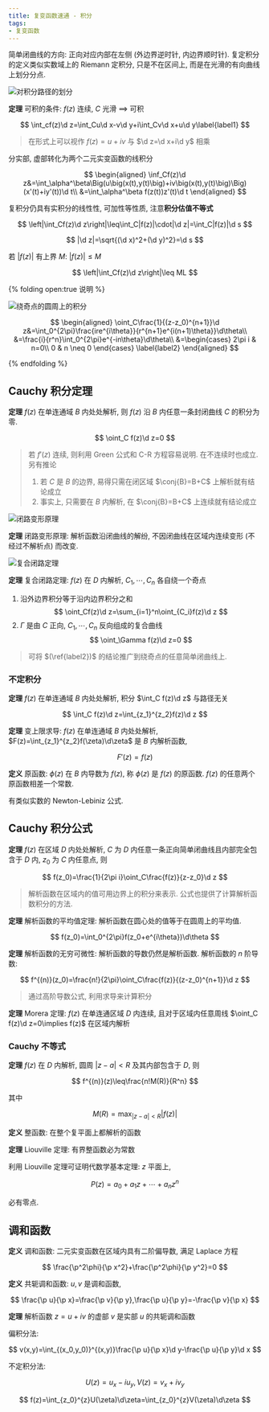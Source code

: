 ```yaml
---
title: 复变函数速通 - 积分
tags:
- 复变函数
---
```


简单闭曲线的方向: 正向对应内部在左侧 (外边界逆时针, 内边界顺时针). 复定积分的定义类似实数域上的 Riemann 定积分, 只是不在区间上, 而是在光滑的有向曲线上划分分点. 

![对积分路径的划分](https://cdn.duanyll.com/img/20230227170206.png)

**定理** 可积的条件: $f(z)$ 连续, $C$ 光滑 $\implies$ 可积

$$
\int_cf(z)\d z=\int_Cu\d x-v\d y+i\int_Cv\d x+u\d y\label{label1}
$$

> 在形式上可以视作 $f(z)=u+iv$ 与 $\d z=\d x+i\d y$ 相乘

分实部, 虚部转化为两个二元实变函数的线积分

$$
\begin{aligned}
    \inf_Cf(z)\d z&=\int_\alpha^\beta\Big(u\big(x(t),y(t)\big)+iv\big(x(t),y(t)\big)\Big)(x'(t)+iy'(t))\d t\\
                  &=\int_\alpha^\beta f(z(t))z'(t)\d t
\end{aligned}
$$

复积分仍具有实积分的线性性, 可加性等性质, 注意**积分估值不等式**

$$
\left|\int_Cf(z)\d z\right|\leq\int_C|f(z)|\cdot|\d z|=\int_C|f(z)|\d s
$$

$$
|\d z|=\sqrt{(\d x)^2+(\d y)^2}=\d s
$$

若 $|f(z)|$ 有上界 $M$: $|f(z)|\leq M$

$$
\left|\int_Cf(z)\d z\right|\leq ML
$$

{% folding open:true 说明 %}

![绕奇点的圆周上的积分](https://cdn.duanyll.com/img/20230227172458.png)

$$
\begin{aligned}
    \oint_C\frac{1}{(z-z_0)^{n+1}}\d z&=\int_0^{2\pi}\frac{ire^{i\theta}}{r^{n+1}e^{i(n+1)\theta}}\d\theta\\
    &=\frac{i}{r^n}\int_0^{2\pi}e^{-in\theta}\d\theta\\
    &=\begin{cases}
          2\pi i & n=0\\
          0 & n \neq 0
    \end{cases}
    \label{label2}
\end{aligned}
$$

{% endfolding %}

## Cauchy 积分定理

**定理** $f(z)$ 在单连通域 $B$ 内处处解析, 则 $f(z)$ 沿 $B$ 内任意一条封闭曲线 $C$ 的积分为零.

$$
\oint_C f(z)\d z=0
$$

> 若 $f'(z)$ 连续, 则利用 Green 公式和 C-R 方程容易说明. 在不连续时也成立. 另有推论
> 
> 1. 若 $C$ 是 $B$ 的边界, 易得只需在闭区域 $\conj{B}=B+C$ 上解析就有结论成立
> 2. 事实上, 只需要在 $B$ 内解析, 在 $\conj{B}=B+C$ 上连续就有结论成立

![闭路变形原理](https://cdn.duanyll.com/img/20230227173909.png)

**定理** 闭路变形原理: 解析函数沿闭曲线的解纷, 不因闭曲线在区域内连续变形 (不经过不解析点) 而改变. 

![复合闭路定理](https://cdn.duanyll.com/img/20230227174141.png)

**定理** 复合闭路定理: $f(z)$ 在 $D$ 内解析, $C_1,\cdots,C_n$ 各自绕一个奇点

1. 沿外边界积分等于沿内边界积分之和
   $$
   \oint_Cf(z)\d z=\sum_{i=1}^n\oint_{C_i}f(z)\d z
   $$
2. $\Gamma$ 是由 $C$ 正向, $C_1,\cdots,C_n$ 反向组成的复合曲线
   $$
   \oint_\Gamma f(z)\d z=0
   $$

> 可将 $(\ref{label2})$ 的结论推广到绕奇点的任意简单闭曲线上.

### 不定积分

**定理** $f(z)$ 在单连通域 $B$ 内处处解析, 积分 $\int_C f(z)\d z$ 与路径无关

$$
\int_C f(z)\d z=\int_{z_1}^{z_2}f(z)\d z
$$

**定理** 变上限求导: $f(z)$ 在单连通域 $B$ 内处处解析, $F(z)=\int_{z_1}^{z_2}f(\zeta)\d\zeta$ 是 $B$ 内解析函数, 

$$
F'(z)=f(z)
$$

**定义** 原函数: $\phi(z)$ 在 $B$ 内导数为 $f(z)$, 称 $\phi(z)$ 是 $f(z)$ 的原函数. $f(z)$ 的任意两个原函数相差一个常数.

有类似实数的 Newton-Lebiniz 公式.

## Cauchy 积分公式

**定理** $f(z)$ 在区域 $D$ 内处处解析, $C$ 为 $D$ 内任意一条正向简单闭曲线且内部完全包含于 $D$ 内, $z_0$ 为 $C$ 内任意点, 则

$$
f(z_0)=\frac{1}{2\pi i}\oint_C\frac{f(z)}{z-z_0}\d z
$$

> 解析函数在区域内的值可用边界上的积分来表示. 公式也提供了计算解析函数积分的方法.

**定理** 解析函数的平均值定理: 解析函数在圆心处的值等于在圆周上的平均值.

$$
f(z_0)=\int_0^{2\pi}f(z_0+e^{i\theta})\d\theta
$$

**定理** 解析函数的无穷可微性: 解析函数的导数仍然是解析函数. 解析函数的 $n$ 阶导数: 

$$
f^{(n)}(z_0)=\frac{n!}{2\pi}\oint_C\frac{f(z)}{(z-z_0)^{n+1}}\d z
$$

> 通过高阶导数公式, 利用求导来计算积分

**定理** Morera 定理: $f(z)$ 在单连通区域 $D$ 内连续, 且对于区域内任意周线 $\oint_C f(z)\d z=0\implies f(z)$ 在区域内解析

### Cauchy 不等式

**定理** $f(z)$ 在 $D$ 内解析, 圆周 $|z-a|<R$ 及其内部包含于 $D$, 则

$$
f^{(n)}(z)\leq\frac{n!M(R)}{R^n}
$$

其中

$$
M(R)=\max_{|z-a|<R}|f(z)|
$$

**定义** 整函数: 在整个复平面上都解析的函数

**定理** Liouville 定理: 有界整函数必为常数

利用 Liouville 定理可证明代数学基本定理: $z$ 平面上,

$$
P(z)=a_0+a_1z+\cdots+a_nz^n
$$

必有零点.

## 调和函数

**定义** 调和函数: 二元实变函数在区域内具有二阶偏导数, 满足 Laplace 方程

$$
\frac{\p^2\phi}{\p x^2}+\frac{\p^2\phi}{\p y^2}=0
$$

**定义** 共轭调和函数: $u,v$ 是调和函数,

$$
\frac{\p u}{\p x}=\frac{\p v}{\p y},\frac{\p u}{\p y}=-\frac{\p v}{\p x}
$$

**定理** 解析函数 $z=u+iv$ 的虚部 $v$ 是实部 $u$ 的共轭调和函数

偏积分法:

$$
v(x,y)=\int_{(x_0,y_0)}^{(x,y)}\frac{\p u}{\p x}\d y-\frac{\p u}{\p y}\d x
$$

不定积分法:

$$
U(z)=u_x-iu_y, V(z)=v_x+iv_y
$$

$$
f(z)=\int_{z_0}^{z}U(\zeta)\d\zeta=\int_{z_0}^{z}V(\zeta)\d\zeta
$$